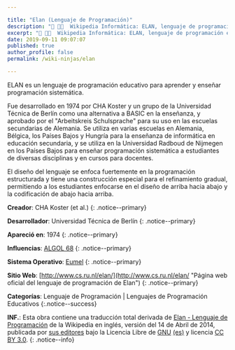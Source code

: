 ```yaml
---

title: "Elan (Lenguaje de Programación)"
description: "📖 👨‍💻  Wikipedia Informática: ELAN, lenguaje de programación educativo para aprender y enseñar programación sistemática"
excerpt: "📖 👨‍💻  Wikipedia Informática: ELAN, lenguaje de programación educativo para aprender y enseñar programación sistemática"
date: 2019-09-11 09:07:07
published: true
author_profile: false
permalink: /wiki-ninjas/elan

---
```


ELAN es un lenguaje de programación educativo para aprender y enseñar programación sistemática.

Fue desarrollado en 1974 por CHA Koster y un grupo de la Universidad Técnica de Berlín como una alternativa a BASIC en la enseñanza, y aprobado por el "Arbeitskreis Schulsprache" para su uso en las escuelas secundarias de Alemania. Se utiliza en varias escuelas en Alemania, Bélgica, los Países Bajos y Hungría para la enseñanza de informática en educación secundaria, y se utiliza en la Universidad Radboud de Nijmegen en los Países Bajos para enseñar programación sistemática a estudiantes de diversas disciplinas y en cursos para docentes.

El diseño del lenguaje se enfoca fuertemente en la programación estructurada y tiene una construcción especial para el refinamiento gradual, permitiendo a los estudiantes enfocarse en el diseño de arriba hacia abajo y la codificación de abajo hacia arriba.

**Creador**: CHA Koster (et al.)
{: .notice--primary}

**Desarrollador**: Universidad Técnica de Berlín
{: .notice--primary}

**Apareció en**: 1974
{: .notice--primary}

**Influencias**: [ALGOL 68]()
{: .notice--primary}

**Sistema Operativo**: [Eumel](/wiki/eumel "Eumel, sistema operativo descontinuado inventado en Alemania en los años 70")
{: .notice--primary}

**Sitio Web**: [http://www.cs.ru.nl/elan/](http://www.cs.ru.nl/elan/ "Página web oficial del lenguaje de programación de Elan")
{: .notice--primary}

<!-- POR TRADUCIR: https://en.wikipedia.org/wiki/ALGOL_68 -->
**Categorías**: Lenguaje de Programación | Lenguajes de Programación Educativos
{:.notice--success}

**INF.**: Esta obra contiene una traducción total derivada de [Elan - Lenguaje de Programación](https://en.wikipedia.org/wiki/ELAN_(programming_language)) de la Wikipedia en inglés, versión del 14 de Abril de 2014, publicada por [sus editores](https://en.wikipedia.org/w/index.php?title=ELAN_(programming_language)&action=history) bajo la Licencia Libre de [GNU](http://www.gnu.org/licenses/licenses.html#GPL) [(es)](https://es.wikipedia.org/wiki/Wikipedia:Traducci%C3%B3n_no_oficial_de_la_Licencia_de_documentaci%C3%B3n_libre_de_GNU) y licencia [CC BY 3.0](https://creativecommons.org/licenses/by-sa/3.0/deed.es).
{: .notice--info}